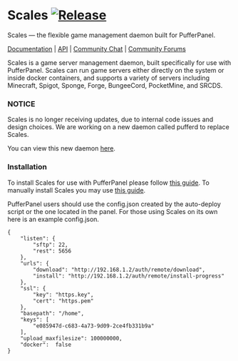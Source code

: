 # Scales [![Release](https://img.shields.io/github/release/PufferPanel/Scales.svg?maxAge=3600)](https://github.com/PufferPanel/Scales/releases)
Scales — the flexible game management daemon built for PufferPanel.

[Documentation](http://scales.pufferpanel.com/docs) |
[API](http://scales.pufferpanel.com/docs/server) |
[Community Chat](https://webchat.esper.net/?nick=&channels=pufferpanel) |
[Community Forums](https://community.pufferpanel.com)

Scales is a game server management daemon, built specifically for use with PufferPanel. Scales can run game servers either directly on the system or inside docker containers, and supports a variety of servers including Minecraft, Spigot, Sponge, Forge, BungeeCord, PocketMine, and SRCDS.


### NOTICE

Scales is no longer receiving updates, due to internal code issues and design choices. We are working on a new daemon called pufferd to replace Scales.

You can view this new daemon [here](https://github.com/PufferPanel/pufferd).

### Installation
To install Scales for use with PufferPanel please follow [this guide](http://scales.pufferpanel.com/docs/getting-started). To manually install Scales you may use [this guide](http://scales.pufferpanel.com/docs/manually-installing-scales).


PufferPanel users should use the config.json created by the auto-deploy script or the one located in the panel. For those using Scales on its own here is an example config.json.

```
{
	"listen": {
		"sftp": 22,
		"rest": 5656
	},
	"urls": {
		"download": "http://192.168.1.2/auth/remote/download",
		"install": "http://192.168.1.2/auth/remote/install-progress"
	},
	"ssl": {
		"key": "https.key",
		"cert": "https.pem"
	},
	"basepath": "/home",
	"keys": [
		"e085947d-c683-4a73-9d09-2ce4fb331b9a"
	],
	"upload_maxfilesize": 100000000,
	"docker":  false 
}
```
